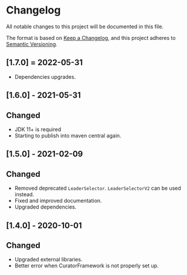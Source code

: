 # Changelog
All notable changes to this project will be documented in this file.

The format is based on [Keep a Changelog](https://keepachangelog.com/en/1.0.0/),
and this project adheres to [Semantic Versioning](https://semver.org/spec/v2.0.0.html).

## [1.7.0] = 2022-05-31
- Dependencies upgrades.

## [1.6.0] - 2021-05-31
## Changed
- JDK 11+ is required
- Starting to publish into maven central again.

## [1.5.0] - 2021-02-09
## Changed
- Removed deprecated `LeaderSelector`. `LeaderSelectorV2` can be used instead.
- Fixed and improved documentation.
- Upgraded dependencies.

## [1.4.0] - 2020-10-01
## Changed
- Upgraded external libraries.
- Better error when CuratorFramework is not properly set up.
